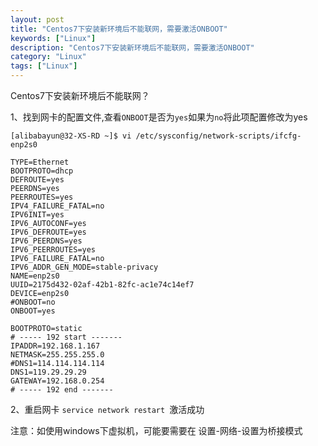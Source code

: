 ```yaml
---
layout: post
title: "Centos7下安装新环境后不能联网，需要激活ONBOOT"
keywords: ["Linux"]
description: "Centos7下安装新环境后不能联网，需要激活ONBOOT"
category: "Linux"
tags: ["Linux"]
---
```



Centos7下安装新环境后不能联网？

1、找到网卡的配置文件,查看`ONBOOT`是否为`yes`如果为`no`将此项配置修改为yes

```
[alibabayun@32-XS-RD ~]$ vi /etc/sysconfig/network-scripts/ifcfg-enp2s0 

TYPE=Ethernet
BOOTPROTO=dhcp
DEFROUTE=yes
PEERDNS=yes
PEERROUTES=yes
IPV4_FAILURE_FATAL=no
IPV6INIT=yes
IPV6_AUTOCONF=yes
IPV6_DEFROUTE=yes
IPV6_PEERDNS=yes
IPV6_PEERROUTES=yes
IPV6_FAILURE_FATAL=no
IPV6_ADDR_GEN_MODE=stable-privacy
NAME=enp2s0
UUID=2175d432-02af-42b1-82fc-ac1e74c14ef7
DEVICE=enp2s0
#ONBOOT=no
ONBOOT=yes

BOOTPROTO=static
# ----- 192 start -------
IPADDR=192.168.1.167
NETMASK=255.255.255.0
#DNS1=114.114.114.114
DNS1=119.29.29.29
GATEWAY=192.168.0.254
# ----- 192 end -------
```

2、重启网卡 `service network restart `激活成功

注意：如使用windows下虚拟机，可能要需要在 设置-网络-设置为桥接模式